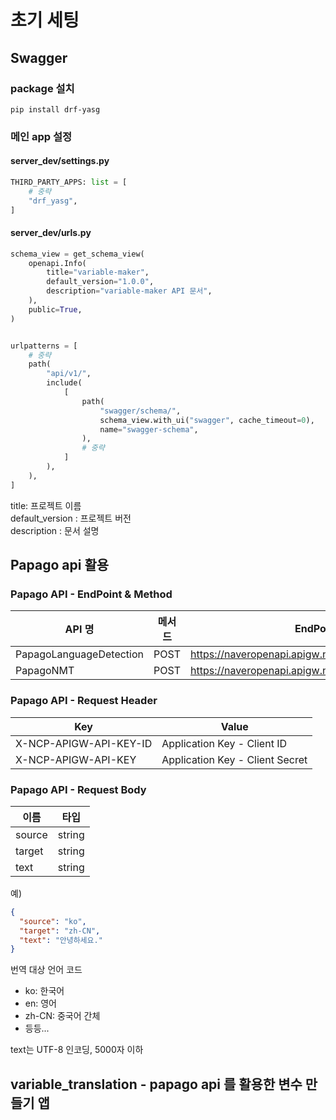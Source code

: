 
# 초기 세팅
## Swagger

### package 설치
```shell
pip install drf-yasg
```

### 메인 app 설정
#### server_dev/settings.py
```python
THIRD_PARTY_APPS: list = [
    # 중략
    "drf_yasg",
]
```

#### server_dev/urls.py
```python
schema_view = get_schema_view(
    openapi.Info(
        title="variable-maker",
        default_version="1.0.0",
        description="variable-maker API 문서",
    ),
    public=True,
)


urlpatterns = [
    # 중략
    path(
        "api/v1/",
        include(
            [
                path(
                    "swagger/schema/",
                    schema_view.with_ui("swagger", cache_timeout=0),
                    name="swagger-schema",
                ),
                # 중략
            ]
        ),
    ),
]
```
title: 프로젝트 이름  
default_version : 프로젝트 버전  
description : 문서 설명


## Papago api 활용

### Papago API - EndPoint & Method
|API 명 | 메서드 | EndPoint URL | Return|
|---|---|---|---|
|PapagoLanguageDetection|POST|https://naveropenapi.apigw.ntruss.com/langs/v1/dect|JSON|
|PapagoNMT|POST|https://naveropenapi.apigw.ntruss.com/nmt/v1/translation|JSON|

### Papago API - Request Header
|Key|Value|
|---|---|
|X-NCP-APIGW-API-KEY-ID|Application Key - Client ID|
|X-NCP-APIGW-API-KEY|Application Key - Client Secret|

### Papago API - Request Body
|이름|타입|
|---|---|
|source|string|
|target|string|
|text|string|

예)
```json
{
  "source": "ko",
  "target": "zh-CN",
  "text": "안녕하세요."
}
```

번역 대상 언어 코드
- ko: 한국어
- en: 영어
- zh-CN: 중국어 간체
- 등등...

text는 UTF-8 인코딩, 5000자 이하

## variable_translation - papago api 를 활용한 변수 만들기 앱
